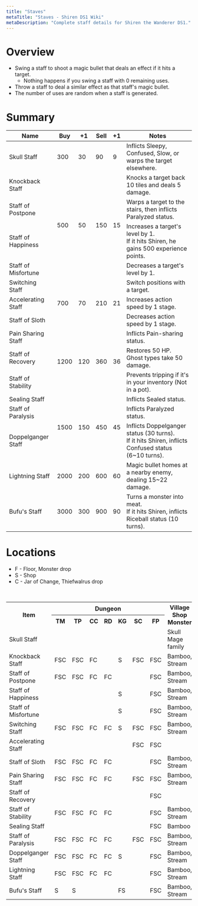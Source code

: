 ```yaml
---
title: "Staves"
metaTitle: "Staves - Shiren DS1 Wiki"
metaDescription: "Complete staff details for Shiren the Wanderer DS1."
---
```


# Overview

- Swing a staff to shoot a magic bullet that deals an effect if it hits a target.
    - Nothing happens if you swing a staff with 0 remaining uses.
- Throw a staff to deal a similar effect as that staff's magic bullet.
- The number of uses are random when a staff is generated.

# Summary

<table class="itemListCentered">
  <thead>
    <tr>
      <th>Name</th>
      <th>Buy</th>
      <th>+1</th>
      <th>Sell</th>
      <th>+1</th>
      <th>Notes</th>
    </tr>
  </thead>
  <tbody>
    <tr>
      <td class="priceTableName">Skull Staff</td>
      <td>300</td>
      <td>30</td>
      <td>90</td>
      <td>9</td>
      <td class="leftText">Inflicts Sleepy, Confused, Slow, or warps the target elsewhere.</td>
    </tr>
    <tr>
      <td class="priceTableName">Knockback Staff</td>
      <td rowspan="4">500</td>
      <td rowspan="4">50</td>
      <td rowspan="4">150</td>
      <td rowspan="4">15</td>
      <td class="leftText">Knocks a target back 10 tiles and deals 5 damage.</td>
    </tr>
    <tr>
      <td class="priceTableName">Staff of Postpone</td>
      <td class="leftText">Warps a target to the stairs, then inflicts Paralyzed status.</td>
    </tr>
    <tr>
      <td class="priceTableName">Staff of Happiness</td>
      <td class="leftText">Increases a target's level by 1.<br/>If it hits Shiren, he gains 500 experience points.</td>
    </tr>
    <tr>
      <td class="priceTableName">Staff of Misfortune</td>
      <td class="leftText">Decreases a target's level by 1.</td>
    </tr>
    <tr>
      <td class="priceTableName">Switching Staff</td>
      <td rowspan="3">700</td>
      <td rowspan="3">70</td>
      <td rowspan="3">210</td>
      <td rowspan="3">21</td>
      <td class="leftText">Switch positions with a target.</td>
    </tr>
    <tr>
      <td class="priceTableName">Accelerating Staff</td>
      <td class="leftText">Increases action speed by 1 stage.</td>
    </tr>
    <tr>
      <td class="priceTableName">Staff of Sloth</td>
      <td class="leftText">Decreases action speed by 1 stage.</td>
    </tr>
    <tr>
      <td class="priceTableName">Pain Sharing Staff</td>
      <td rowspan="3">1200</td>
      <td rowspan="3">120</td>
      <td rowspan="3">360</td>
      <td rowspan="3">36</td>
      <td class="leftText">Inflicts Pain-sharing status.</td>
    </tr>
    <tr>
      <td class="priceTableName">Staff of Recovery</td>
      <td class="leftText">Restores 50 HP.<br/>Ghost types take 50 damage.</td>
    </tr>
    <tr>
      <td class="priceTableName">Staff of Stability</td>
      <td class="leftText">Prevents tripping if it's in your inventory (Not in a pot).</td>
    </tr>
    <tr>
      <td class="priceTableName">Sealing Staff</td>
      <td rowspan="3">1500</td>
      <td rowspan="3">150</td>
      <td rowspan="3">450</td>
      <td rowspan="3">45</td>
      <td class="leftText">Inflicts Sealed status.</td>
    </tr>
    <tr>
      <td class="priceTableName">Staff of Paralysis</td>
      <td class="leftText">Inflicts Paralyzed status.</td>
    </tr>
    <tr>
      <td class="priceTableName">Doppelganger Staff</td>
      <td class="leftText">Inflicts Doppelganger status (30 turns).<br/>If it hits Shiren, inflicts Confused status (6~10 turns).</td>
    </tr>
    <tr>
      <td class="priceTableName">Lightning Staff</td>
      <td>2000</td>
      <td>200</td>
      <td>600</td>
      <td>60</td>
      <td class="leftText">Magic bullet homes at a nearby enemy, dealing 15~22 damage.</td>
    </tr>
    <tr>
      <td class="priceTableName">Bufu's Staff</td>
      <td>3000</td>
      <td>300</td>
      <td>900</td>
      <td>90</td>
      <td class="leftText">Turns a monster into meat.<br/>If it hits Shiren, inflicts Riceball status (10 turns).</td>
    </tr>
  </tbody>
</table>

# Locations

- F - Floor, Monster drop
- S - Shop
- C - Jar of Change, Thiefwalrus drop

<br/>

<table class="itemListCentered">
  <tr>
    <th rowspan="2">Item</th>
    <th colspan="7">Dungeon</th>
    <th rowspan="2">Village Shop<br/>Monster</th>
  </tr>
  <tr>
    <th>TM</th>
    <th>TP</th>
    <th>CC</th>
    <th>RD</th>
    <th>KG</th>
    <th>SC</th>
    <th>FP</th>
  </tr>
  <tr>
    <td>Skull Staff</td>
    <td></td>
    <td></td>
    <td></td>
    <td></td>
    <td></td>
    <td></td>
    <td></td>
    <td>Skull Mage family</td>
  </tr>
  <tr>
    <td>Knockback Staff</td>
    <td>FSC</td>
    <td>FSC</td>
    <td>FC</td>
    <td></td>
    <td>S</td>
    <td>FSC</td>
    <td>FSC</td>
    <td>Bamboo, Stream</td>
  </tr>
  <tr>
    <td>Staff of Postpone</td>
    <td>FSC</td>
    <td>FSC</td>
    <td>FC</td>
    <td>FC</td>
    <td></td>
    <td></td>
    <td>FSC</td>
    <td>Bamboo, Stream</td>
  </tr>
  <tr>
    <td>Staff of Happiness</td>
    <td></td>
    <td></td>
    <td></td>
    <td></td>
    <td>S</td>
    <td></td>
    <td>FSC</td>
    <td>Bamboo, Stream</td>
  </tr>
  <tr>
    <td>Staff of Misfortune</td>
    <td></td>
    <td></td>
    <td></td>
    <td></td>
    <td>S</td>
    <td></td>
    <td>FSC</td>
    <td>Bamboo, Stream</td>
  </tr>
  <tr>
    <td>Switching Staff</td>
    <td>FSC</td>
    <td>FSC</td>
    <td>FC</td>
    <td>FC</td>
    <td>S</td>
    <td>FSC</td>
    <td>FSC</td>
    <td>Bamboo, Stream</td>
  </tr>
  <tr>
    <td>Accelerating Staff</td>
    <td></td>
    <td></td>
    <td></td>
    <td></td>
    <td></td>
    <td>FSC</td>
    <td>FSC</td>
    <td></td>
  </tr>
  <tr>
    <td>Staff of Sloth</td>
    <td>FSC</td>
    <td>FSC</td>
    <td>FC</td>
    <td>FC</td>
    <td></td>
    <td></td>
    <td>FSC</td>
    <td>Bamboo, Stream</td>
  </tr>
  <tr>
    <td>Pain Sharing Staff</td>
    <td>FSC</td>
    <td>FSC</td>
    <td>FC</td>
    <td>FC</td>
    <td></td>
    <td>FSC</td>
    <td>FSC</td>
    <td>Bamboo, Stream</td>
  </tr>
  <tr>
    <td>Staff of Recovery</td>
    <td></td>
    <td></td>
    <td></td>
    <td></td>
    <td></td>
    <td></td>
    <td>FSC</td>
    <td></td>
  </tr>
  <tr>
    <td>Staff of Stability</td>
    <td>FSC</td>
    <td>FSC</td>
    <td>FC</td>
    <td>FC</td>
    <td></td>
    <td></td>
    <td>FSC</td>
    <td>Bamboo, Stream</td>
  </tr>
  <tr>
    <td>Sealing Staff</td>
    <td></td>
    <td></td>
    <td></td>
    <td></td>
    <td></td>
    <td></td>
    <td>FSC</td>
    <td>Bamboo</td>
  </tr>
  <tr>
    <td>Staff of Paralysis</td>
    <td>FSC</td>
    <td>FSC</td>
    <td>FC</td>
    <td>FC</td>
    <td></td>
    <td>FSC</td>
    <td>FSC</td>
    <td>Bamboo, Stream</td>
  </tr>
  <tr>
    <td>Doppelganger Staff</td>
    <td>FSC</td>
    <td>FSC</td>
    <td>FC</td>
    <td>FC</td>
    <td>S</td>
    <td></td>
    <td>FSC</td>
    <td>Bamboo, Stream</td>
  </tr>
  <tr>
    <td>Lightning Staff</td>
    <td>FSC</td>
    <td>FSC</td>
    <td>FC</td>
    <td>FC</td>
    <td></td>
    <td></td>
    <td>FSC</td>
    <td>Bamboo, Stream</td>
  </tr>
  <tr>
    <td>Bufu's Staff</td>
    <td>S</td>
    <td>S</td>
    <td></td>
    <td></td>
    <td>FS</td>
    <td></td>
    <td>FSC</td>
    <td>Bamboo, Stream</td>
  </tr>
</table>

